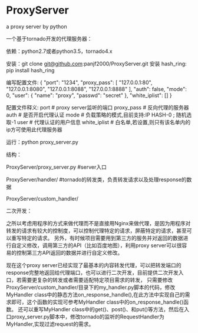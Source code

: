 # ProxyServer
a proxy server by python

一个基于tornado开发的代理服务器：

依赖：python2.7或者python3.5，tornado4.x

安装：git clone git@github.com:panjf2000/ProxyServer.git
安装 hash_ring: pip install hash_ring

编写配置文件:
{
  "port": "1234",
  "proxy_pass": [
    "127.0.0.1:80",
    "127.0.0.1:8080",
    "127.0.0.1:8088",
    "127.0.0.1:8888"
  ],
  "auth": false,
  "mode": 0,
  "user": {
    "name": "proxy",
    "passwd": "secret"
  },
  "white_iplist": []
}

配置文件释义:
port           # proxy server监听的端口
proxy_pass     # 反向代理的服务器
auth           # 是否开启代理认证
mode           # 负载策略的模式,目前支持:IP HASH-0 ; 随机选取-1
user           # 代理认证的用户信息
white_iplist   # 白名单,若设置,则只有该名单内的ip方可使用此代理服务器

运行：python proxy_server.py


结构：

ProxyServer/proxy_server.py        #server入口

ProxyServer/handler/               #tornado的转发类，负责转发请求以及处理response的数据

ProxyServer/custom_handler/        

二次开发：

之所以考虑用程序的方式来做代理而不是直接用Nginx来做代理，是因为用程序对转发的请求有较大的控制度，可以控制代理特定的请求，屏蔽特定的请求，甚至可以重写特定的请求。
另外，有时候项目需要用到第三方的服务并对返回的数据进行自定义修改，调用第三方的API（比如百度地图），利用proxy server可以很容易的控制第三方API返回的数据并进行自定义修改。

现在这个proxy server已经实现了最基本的内容转发代理，可以把转发端口的response完整地返回给代理端口，也可以进行二次开发，目前提供二次开发入口，若需要更复杂的转发或者需要适配特定项目需求的转发，
只需要修改ProxyServer/custom_handler/目录下的my_handler.py脚本的代码，修改MyHandler class中的静态方法on_response_handle(),在此方法中实现自己的需求即可，这个函数的实现可参考MyHandler class中的on_response_handle()函数。
还可以重写MyHandler class中的get()、post()、和put()等方法，然后在入口proxy_server.py脚本中，修改tornado的监听的RequestHandler为MyHandler,实现过滤request的需求。


